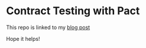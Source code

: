 # Contract Testing with Pact

This repo is linked to my [blog post](https://www.charlesharris.dev/blog/contract-testing-with-pact)

Hope it helps!
